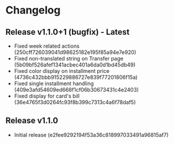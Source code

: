 # Changelog

## Release v1.1.0+1 (bugfix) - Latest
- Fixed week related actions (250cff726039041d98625182e195f85a94e7e920)
- Fixed non-translated string on Transfer page (5b09bf526afef1341acbec401a6da0d1bd45db49)
- Fixed color display on installment price (4736c432bbb915229886727e839f77201806f15a)
- Fixed single installment handling (409e3afd54609ed668f1cf06b30673431c4e2403)
- Fixed display for card's bill (36e4765f3d0264fc93f8b399c7313c4a6f78daf5)

## Release v1.1.0

- Initial release (e2fee9292194f53a36c818997033491a96815af7)